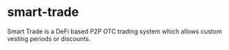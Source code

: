 # smart-trade
Smart Trade is a  DeFi based P2P OTC trading system which allows custom vesting periods or discounts. 
